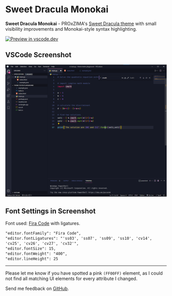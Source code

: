# Sweet Dracula Monokai

**Sweet Dracula Monokai** - PROxZIMA's [Sweet Dracula theme](https://github.com/PROxZIMA/sweet-dracula) with small visibility improvements and Monokai-style syntax highlighting.

[![Preview in vscode.dev](https://img.shields.io/badge/preview%20in-vscode.dev-blue)](https://vscode.dev/theme/lefd.sweetdracula-monokai)

## VSCode Screenshot

![VS Code](assets/screenshot.png)

## Font Settings in Screenshot

Font used: [Fira Code](https://github.com/tonsky/FiraCode) with ligatures.

    "editor.fontFamily": "Fira Code",
    "editor.fontLigatures": "'ss03', 'ss07', 'ss09', 'ss10', 'cv14', 'cv25', 'cv26', 'cv27', 'cv32'",
    "editor.fontSize": 15,
    "editor.fontWeight": "400",
    "editor.lineHeight": 25

---

Please let me know if you have spotted a pink `(FF00FF)` element, as I could not find all matching UI elements for every attribute I changed.

Send me feedback on [GitHub](https://github.com/LEFD/sweetdracula-monokai).
